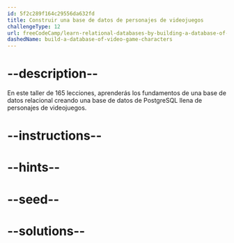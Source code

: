 ```yaml
---
id: 5f2c289f164c29556da632fd
title: Construir una base de datos de personajes de videojuegos
challengeType: 12
url: freeCodeCamp/learn-relational-databases-by-building-a-database-of-video-game-characters
dashedName: build-a-database-of-video-game-characters
---
```


# --description--

En este taller de 165 lecciones, aprenderás los fundamentos de una base de datos relacional creando una base de datos de PostgreSQL llena de personajes de videojuegos.

# --instructions--

# --hints--

# --seed--

# --solutions--
